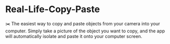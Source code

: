 # Real-Life-Copy-Paste
✂️ The easiest way to copy and paste objects from your camera into your computer. Simply take a picture of the object you want to copy, and the app will automatically isolate and  paste it onto your computer screen.
